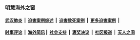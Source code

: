 
### 明慧海外之窗

####  [武汉肺炎](indexes/365.md?t=02131800) &nbsp;|&nbsp;  [迫害案例综述](indexes/328.md?t=02131800) &nbsp;|&nbsp; [迫害致死案例](indexes/277.md?t=02131800)  &nbsp;|&nbsp; [更多迫害案例](indexes/81.md?t=02131800)  &nbsp;|&nbsp; 
####  [时事评论](indexes/19.md?t=02131800) &nbsp;|&nbsp; [海外简讯](indexes/245.md?t=02131800)&nbsp;|&nbsp;  [社会支持](indexes/140.md?t=02131800) &nbsp;|&nbsp; [褒奖决议](indexes/282.md?t=02131800) &nbsp;|&nbsp; [社区报道](indexes/91.md?t=02131800)  &nbsp;|&nbsp; [天人之间](indexes/78.md?t=02131800) 

